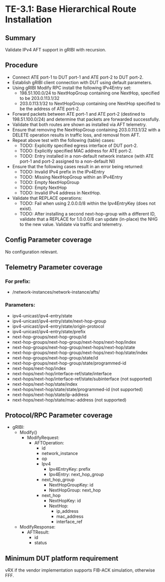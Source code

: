 # TE-3.1: Base Hierarchical Route Installation

## Summary
Validate IPv4 AFT support in gRIBI with recursion.

## Procedure
* Connect ATE port-1 to DUT port-1 and ATE port-2 to DUT port-2.
* Establish gRIBI client connection with DUT using default parameters.
* Using gRIBI Modify RPC install the following IPv4Entry set:
  * 198.51.100.0/24 to NextHopGroup containing one NextHop, specified to be 203.0.113.1/32
  * 203.0.113.1/32 to NextHopGroup containing one NextHop specified to be the address of ATE port-2.
* Forward packets between ATE port-1 and ATE port-2 (destined to 198.51.100.0/24)
  and determine that packets are forwarded successfully.
* Validate that both routes are shown as installed via AFT telemetry.
* Ensure that removing the NextHopGroup containing 203.0.113.1/32 with a DELETE
  operation results in traffic loss, and removal from AFT.
* Repeat above test with the following (table) cases:
  * TODO: Explicitly specified egress interface of DUT port-2.
  * TODO: Explicitly specified MAC address for ATE port-2.
  * TODO: Entry installed in a non-default network instance (with ATE port-1 and port-2 assigned to a non-default NI)
* Ensure that the following cases result in an error being returned:
  * TODO: Invalid IPv4 prefix in the IPv4Entry
  * TODO: Missing NextHopGroup within an IPv4Entry
  * TODO: Empty NextHopGroup
  * TODO: Empty NextHop
  * TODO: Invalid IPv4 address in NextHop.
* Validate that REPLACE operations:
  * TODO: Fail when using 2.0.0.0/8 within the Ipv4EntryKey (does not exist).
  * TODO: After installing a second next-hop-group with a different ID, validate that
    a REPLACE for 1.0.0.0/8 can update (in-place) the NHG to the new value.
    Validate via traffic and telemetry.

## Config Parameter coverage
No configuration relevant.

## Telemetry Parameter coverage

### For prefix:
* /network-instances/network-instance/afts/

### Parameters:
* ipv4-unicast/ipv4-entry/state
* ipv4-unicast/ipv4-entry/state/next-hop-group
* ipv4-unicast/ipv4-entry/state/origin-protocol
* ipv4-unicast/ipv4-entry/state/prefix
* next-hop-groups/next-hop-group/id
* next-hop-groups/next-hop-group/next-hops/next-hop/index
* next-hop-groups/next-hop-group/next-hops/next-hop/state
* next-hop-groups/next-hop-group/next-hops/next-hop/state/index
* next-hop-groups/next-hop-group/state/id
* next-hop-groups/next-hop-group/state/programmed-id
* next-hops/next-hop/index
* next-hops/next-hop/interface-ref/state/interface
* next-hops/next-hop/interface-ref/state/subinterface (not supported)
* next-hops/next-hop/state/index
* next-hops/next-hop/state/state/programmed-id (not supported)
* next-hops/next-hop/state/ip-address
* next-hops/next-hop/state/mac-address (not supported)

## Protocol/RPC Parameter coverage

* gRIBI:
  * Modify()
    * ModifyRequest:
      * AFTOperation:
        * id
        * network_instance
        * op
        * Ipv4
          * Ipv4EntryKey: prefix
          * Ipv4Entry: next_hop_group
        * next_hop_group
          * NextHopGroupKey: id
          * NextHopGroup: next_hop
        * next_hop
          * NextHopKey: id
          * NextHop:
            * ip_address
            * mac_address
            * interface_ref
  * ModifyResponse:
    * AFTResult:
      * id
      * status

## Minimum DUT platform requirement

vRX if the vendor implementation supports FIB-ACK simulation, otherwise FFF.


